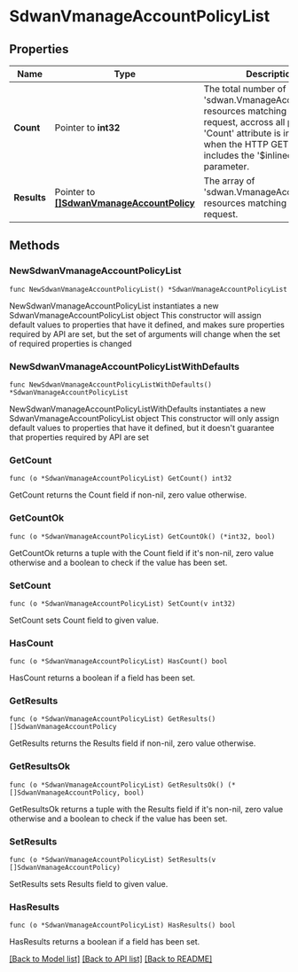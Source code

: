 # SdwanVmanageAccountPolicyList

## Properties

Name | Type | Description | Notes
------------ | ------------- | ------------- | -------------
**Count** | Pointer to **int32** | The total number of &#39;sdwan.VmanageAccountPolicy&#39; resources matching the request, accross all pages. The &#39;Count&#39; attribute is included when the HTTP GET request includes the &#39;$inlinecount&#39; parameter. | [optional] 
**Results** | Pointer to [**[]SdwanVmanageAccountPolicy**](sdwan.VmanageAccountPolicy.md) | The array of &#39;sdwan.VmanageAccountPolicy&#39; resources matching the request. | [optional] 

## Methods

### NewSdwanVmanageAccountPolicyList

`func NewSdwanVmanageAccountPolicyList() *SdwanVmanageAccountPolicyList`

NewSdwanVmanageAccountPolicyList instantiates a new SdwanVmanageAccountPolicyList object
This constructor will assign default values to properties that have it defined,
and makes sure properties required by API are set, but the set of arguments
will change when the set of required properties is changed

### NewSdwanVmanageAccountPolicyListWithDefaults

`func NewSdwanVmanageAccountPolicyListWithDefaults() *SdwanVmanageAccountPolicyList`

NewSdwanVmanageAccountPolicyListWithDefaults instantiates a new SdwanVmanageAccountPolicyList object
This constructor will only assign default values to properties that have it defined,
but it doesn't guarantee that properties required by API are set

### GetCount

`func (o *SdwanVmanageAccountPolicyList) GetCount() int32`

GetCount returns the Count field if non-nil, zero value otherwise.

### GetCountOk

`func (o *SdwanVmanageAccountPolicyList) GetCountOk() (*int32, bool)`

GetCountOk returns a tuple with the Count field if it's non-nil, zero value otherwise
and a boolean to check if the value has been set.

### SetCount

`func (o *SdwanVmanageAccountPolicyList) SetCount(v int32)`

SetCount sets Count field to given value.

### HasCount

`func (o *SdwanVmanageAccountPolicyList) HasCount() bool`

HasCount returns a boolean if a field has been set.

### GetResults

`func (o *SdwanVmanageAccountPolicyList) GetResults() []SdwanVmanageAccountPolicy`

GetResults returns the Results field if non-nil, zero value otherwise.

### GetResultsOk

`func (o *SdwanVmanageAccountPolicyList) GetResultsOk() (*[]SdwanVmanageAccountPolicy, bool)`

GetResultsOk returns a tuple with the Results field if it's non-nil, zero value otherwise
and a boolean to check if the value has been set.

### SetResults

`func (o *SdwanVmanageAccountPolicyList) SetResults(v []SdwanVmanageAccountPolicy)`

SetResults sets Results field to given value.

### HasResults

`func (o *SdwanVmanageAccountPolicyList) HasResults() bool`

HasResults returns a boolean if a field has been set.


[[Back to Model list]](../README.md#documentation-for-models) [[Back to API list]](../README.md#documentation-for-api-endpoints) [[Back to README]](../README.md)


